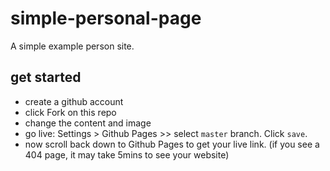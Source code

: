 # simple-personal-page

A simple example person site.

## get started

* create a github account
* click Fork on this repo
* change the content and image
* go live: Settings > Github Pages >> select `master` branch. Click `save`.
* now scroll back down to Github Pages to get your live link. (if you see a 404 page, it may take 5mins to see your website)
